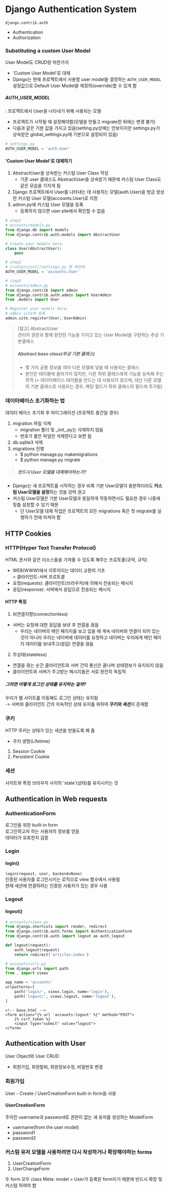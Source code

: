 # Django Authentication System
`django.contrib.auth`

- Authentication
- Authorization

### Substituting a custom User Model
User Model도 CRUD랑 마찬가지
- 'Custom User Model'로 대체
- Django는 현재 프로젝트에서 사용할 user model을 결정하는 `AUTH_USER_MODEL` 설정값으로 Default User Model을 재정의(override)할 수 있게 함   

##### AUTH_USER_MODEL
: 프로젝트에서 User을 나타내기 위해 사용되는 모델  
- 프로젝트가 시작될 때 설정해야함(모델을 만들고 migrate한 뒤에는 변경 불가)  
- 다음과 같은 기본 값을 가지고 있음(setting.py상에는 안보이지만 settings.py가 상속받은 global_settings.py에 기본으로 설정되어 있음)
```python
# settings.py
AUTH_USER_MODEL = 'auth.User'
```

#### 'Custom User Model'로 대체하기
1. AbstractUser을 상속받는 커스텀 User Class 작성
    - 기존 user 클래스도 AbstractUser을 상속받기 때문에 커스텀 User Class도 같은 모습을 가지게 됨
2. Django 프로젝트에서 User를 나타내는 데 사용하는 모델(auth.User)을 방금 생성한 커스텀 User 모델(accounts.User)로 지정
3. admin.py에 커스텀 User 모델을 등록
    - 등록하지 않으면 user.site에서 확인할 수 없음

```python
# step1
# accounts/models.py
from django.db import models
from django.contrib.auth.models import AbstractUser

# Create your models here.
class User(AbstractUser):
    pass
```
```python
# step2
# crud(project)/settings.py 맨 하단에
AUTH_USER_MODEL = 'accounts.User'
```
```python
# step3
# accounts/admin.py
from django.contrib import admin
from django.contrib.auth.admin import UserAdmin
from .models import User

# Register your models here.
# admin site에 등록
admin.site.register(User, UserAdmin)
```

> [참고] AbstractUser  
관리자 권한과 함께 완전한 기능을 가지고 있는 User Model을 구현하는 추상 기본클래스  
> ##### Abstract base class(추상 기본 클래스)
> - 몇 가지 공통 정보를 여러 다른 모델에 넣을 때 사용되는 클래스
> - 본인은 테이블에 올라가지 않지만, 다른 하위 클래스에게 기능을 상속해 주는 목적 (= 데이터베이스 테이블을 만드는 데 사용되지 않으며, 대신 다른 모델의 기본 클래스로 사용되는 경우, 해당 필드가 하위 클래스의 필드에 추가됨)


### 데이터베이스 초기화하는 법
데이터 베이스 초기화 후 마이그레이션 (프로젝트 중간일 경우)  
1. migration 파일 삭제
    - migration 폴더 및 \__init__.py는 삭제하지 않음
    - 번호가 붙은 파일만 삭제한다고 보면 됨
2. db.sqlite3 삭제
3. migrations 진행
    - $ python manage.py makemigrations
    - $ python manage.py migrate

> ##### 반드시 User 모델을 대체해야하는가?
- Django는 새 프로젝트를 시작하는 경우 비록 기본 User모델이 충분하더라도 **커스텀 User모델을 설정**하는 것을 강력 권고
- 커스텀 User모델은 기본 User모델과 동일하게 작동하면서도 필요한 경우 나중에 맞춤 설정할 수 있기 때문
    - 단 User모델 대체 작업은 프로젝트의 모든 migrations 혹은 첫 migrate를 실행하기 전에 마쳐야 함


## HTTP Cookies
### HTTP(Hyper Text Transfer Protocol)  
HTML 문서와 같은 리소스들을 가져올 수 있도록 해주는 프로토콜(규약, 규칙)  
- WEB(WWW)에서 이루어지는 데이터 교환의 기초  
= 클라이언트-서버 프로토콜
- 요청(requests): 클라이언트(브라우저)에 의해서 전송되는 메시지
- 응답(response): 서버에서 응답으로 전송되는 메시지
#### HTTP 특징
1. 비연결지향(connectionless)
- 서버는 요청에 대한 응답을 보낸 후 연결을 끊음
    - 우리는 네이버의 메인 페이지를 보고 있을 때 계속 네이버와 연결이 되어 있는 것이 아니라 우리는 네이버에 데이터를 요청하고 네이버는 우리에게 메인 페이지 데이터를 보내주고(응답) 연결을 끊음

2. 무상태(stateless)
- 연결을 끊는 순간 클라이언트와 서버 간의 통신은 끝나며 상태정보가 유지되지 않음
- 클라이언트와 서버가 주고받는 메시지들은 서로 완전히 독립적

##### 그러면 어떻게 로그인 상태를 유지하는 걸까?
우리가 웹 사이트를 이동해도 로그인 상태는 유지됨  
-> 서버와 클라이언트 간의 지속적인 상태 유지를 위하여 **쿠키와 세션**이 존재함

### 쿠키
HTTP 쿠키는 상태가 있는 세션을 만들도록 해 줌
- 쿠키 생명(Lifetime)
1. Session Cookie
2. Persistent Cookie

### 세션
사이트와 특정 브라우저 사이의 'state'(상태)를 유지시키는 것 


## Authentication in Web requests

### AuthenticationForm
로그인을 위한 built-in form  
로그인하고자 하는 사용자의 정보를 얻음  
 데이터가 유효한지 검증  

### Login
#### login()
`login(request, user, backend=None)`  
인증된 사용자를 로그인시키는 로직으로 view 함수에서 사용됨  
현재 세션에 연결하려는 인증된 사용자가 있는 경우 사용  

### Logout
#### logout()

```python
# accounts/views.py
from django.shortcuts import render, redirect
from django.contrib.auth.forms import AuthenticationForm
from django.contrib.auth import logout as auth_logout

def logout(request):
    auth_logout(request)
    return redirect('articles:index')
```
```python
# accounts/urls.py
from django.urls import path
from . import views

app_name = 'accounts'
urlpatterns=[
    path('login/', views.login, name='login'),
    path('logout/', views.logout, name='logout'),
]
```
```django
<!-- base.html -->
<form action="{% url 'accounts:logout' %}" method="POST">
    {% csrf_token %}
    <input type="submit" value="logout">
</form>
```

## Authentication with User
User Object와 User CRUD   
- 회원가입, 회원탈퇴, 회원정보수정, 비밀번호 변경

### 회원가입
User - Create  / UserCreationForm built-in form을 사용  
#### UserCreationForm  
주어진 username과 password로 권한이 없는 새 유저를 생성하는 ModelForm
- username(from the user model)
- password1
- password2


### 커스텀 유저 모델을 사용하려면 다시 작성하거나 확장해야하는 forms
1. UserCreationForm
2. UserChangeForm  

두 form 모두 class Meta: model = User가 등록된 form이기 때문에 반드시 확장 및 커스텀 하여야 함